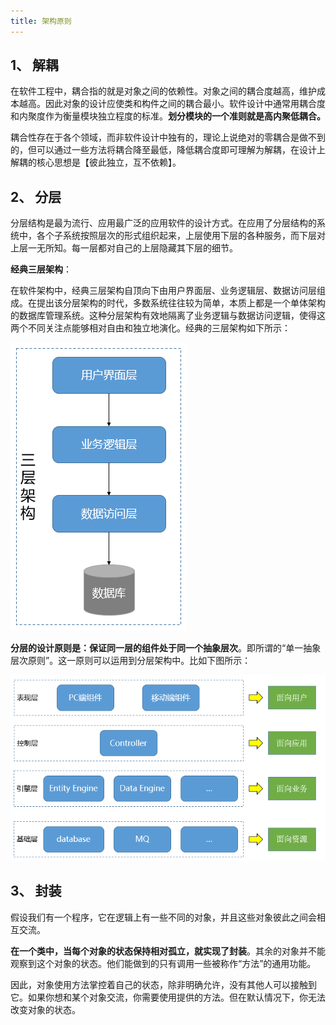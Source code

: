 ```yaml
---
title: 架构原则
---
```

## 1、 解耦

在软件工程中，耦合指的就是对象之间的依赖性。对象之间的耦合度越高，维护成本越高。因此对象的设计应使类和构件之间的耦合最小。软件设计中通常用耦合度和内聚度作为衡量模块独立程度的标准。**划分模块的一个准则就是高内聚低耦合。**

耦合性存在于各个领域，而非软件设计中独有的，理论上说绝对的零耦合是做不到的，但可以通过一些方法将耦合降至最低，降低耦合度即可理解为解耦，在设计上解耦的核心思想是【彼此独立，互不依赖】。

## 2、 分层

分层结构是最为流行、应用最广泛的应用软件的设计方式。在应用了分层结构的系统中，各个子系统按照层次的形式组织起来，上层使用下层的各种服务，而下层对上层一无所知。每一层都对自己的上层隐藏其下层的细节。

**经典三层架构**：

在软件架构中，经典三层架构自顶向下由用户界面层、业务逻辑层、数据访问层组成。在提出该分层架构的时代，多数系统往往较为简单，本质上都是一个单体架构的数据库管理系统。这种分层架构有效地隔离了业务逻辑与数据访问逻辑，使得这两个不同关注点能够相对自由和独立地演化。经典的三层架构如下所示：

![1596427548665](../images/1596427548665.png)

**分层的设计原则是：保证同一层的组件处于同一个抽象层次**。即所谓的“单一抽象层次原则”。这一原则可以运用到分层架构中。比如下图所示：

![1596429745658](../images/1596429745658.png)

## 3、 封装

假设我们有一个程序，它在逻辑上有一些不同的对象，并且这些对象彼此之间会相互交流。

**在一个类中，当每个对象的状态保持相对孤立，就实现了封装**。其余的对象并不能观察到这个对象的状态。他们能做到的只有调用一些被称作“方法”的通用功能。

因此，对象使用方法掌控着自己的状态，除非明确允许，没有其他人可以接触到它。如果你想和某个对象交流，你需要使用提供的方法。但在默认情况下，你无法改变对象的状态。
